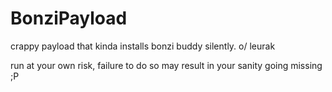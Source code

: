 # BonziPayload
crappy payload that kinda installs bonzi buddy silently. o/ leurak 


run at your own risk, failure to do so may result in your sanity going missing ;P
